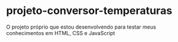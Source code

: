 # projeto-conversor-temperaturas
O projeto próprio que estou desenvolvendo para testar meus conhecimentos em HTML, CSS e JavaScript